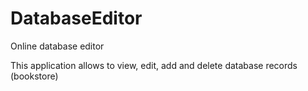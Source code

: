 # DatabaseEditor
Online database editor

This application allows to view, edit, add and delete database records (bookstore)
